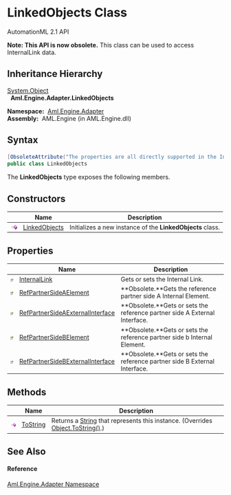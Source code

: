 LinkedObjects Class
===================
AutomationML 2.1 API

**Note: This API is now obsolete.**
This class can be used to access InternalLink data.


Inheritance Hierarchy
---------------------
[System.Object][1]  
  **Aml.Engine.Adapter.LinkedObjects**  

  **Namespace:**  [Aml.Engine.Adapter][2]  
  **Assembly:**  AML.Engine (in AML.Engine.dll)

Syntax
------

```csharp
[ObsoleteAttribute("The properties are all directly supported in the InternalLinkType itself.")]
public class LinkedObjects
```

The **LinkedObjects** type exposes the following members.


Constructors
------------

                 | Name               | Description                                                
---------------- | ------------------ | ---------------------------------------------------------- 
![Public method] | [LinkedObjects][3] | Initializes a new instance of the **LinkedObjects** class. 


Properties
----------

                   | Name                                  | Description                                                                
------------------ | ------------------------------------- | -------------------------------------------------------------------------- 
![Public property] | [InternalLink][4]                     | Gets or sets the Internal Link.                                            
![Public property] | [RefPartnerSideAElement][5]           | **Obsolete.**Gets the reference partner side A Internal Element.           
![Public property] | [RefPartnerSideAExternalInterface][6] | **Obsolete.**Gets or sets the reference partner side A External Interface. 
![Public property] | [RefPartnerSideBElement][7]           | **Obsolete.**Gets or sets the reference partner side b Internal Element.   
![Public property] | [RefPartnerSideBExternalInterface][8] | **Obsolete.**Gets or sets the reference partner side B External Interface. 


Methods
-------

                 | Name          | Description                                                                                
---------------- | ------------- | ------------------------------------------------------------------------------------------ 
![Public method] | [ToString][9] | Returns a [String][10] that represents this instance. (Overrides [Object.ToString()][11].) 


See Also
--------

#### Reference
[Aml.Engine.Adapter Namespace][2]  

[1]: https://docs.microsoft.com/dotnet/api/system.object
[2]: ../README.md
[3]: _ctor.md
[4]: InternalLink.md
[5]: RefPartnerSideAElement.md
[6]: RefPartnerSideAExternalInterface.md
[7]: RefPartnerSideBElement.md
[8]: RefPartnerSideBExternalInterface.md
[9]: ToString.md
[10]: https://docs.microsoft.com/dotnet/api/system.string
[11]: https://docs.microsoft.com/dotnet/api/system.object.tostring#System_Object_ToString
[12]: https://www.automationml.org
[13]: ../../icons/logoShade.png
[Public method]: ../../icons/pubmethod.gif "Public method"
[Public property]: ../../icons/pubproperty.gif "Public property"
